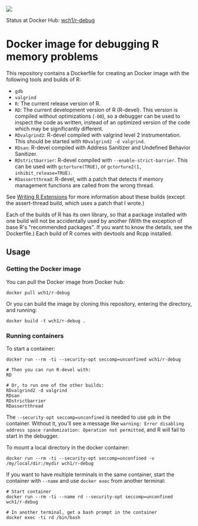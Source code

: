 [![](https://images.microbadger.com/badges/image/wch1/r-debug.svg)](https://microbadger.com/images/wch1/r-debug)

Status at Docker Hub: [wch1/r-debug](https://hub.docker.com/r/wch1/r-debug/)


Docker image for debugging R memory problems
============================================

This repository contains a Dockerfile for creating an Docker image with the following tools and builds of R:

* `gdb`
* `valgrind`
* `R`: The current release version of R.
* `RD`: The current development version of R (R-devel). This version is compiled without optimizations (`-O0`), so a debugger can be used to inspect the code as written, instead of an optimized version of the code which may be significantly different.
* `RDvalgrind2`: R-devel compiled with valgrind level 2 instrumentation. This should be started with `RDvalgrind2 -d valgrind`.
* `RDsan`: R-devel compiled with Address Sanitizer and Undefined Behavior Sanitizer.
* `RDstrictbarrier`: R-devel compiled with `--enable-strict-barrier`. This can be used with `gctorture(TRUE)`, or `gctorture2(1, inhibit_release=TRUE)`.
* `RDassertthread`: R-devel, with a patch that detects if memory management functions are called from the wrong thread.

See [Writing R Extensions](https://cran.r-project.org/doc/manuals/r-release/R-exts.html#Checking-memory-access) for more information about these builds (except the assert-thread build, which uses a patch that I wrote.)

Each of the builds of R has its own library, so that a package installed with one build will not be accidentally used by another (With the exception of base R's "recommended packages". If you want to know the details, see the Dockerfile.) Each build of R comes with devtools and Rcpp installed.


## Usage


### Getting the Docker image

You can pull the Docker image from Docker hub:

```
docker pull wch1/r-debug
```

Or you can build the image by cloning this repository, entering the directory, and running:

```
docker build -t wch1/r-debug .
```


### Running containers

To start a container:

```
docker run --rm -ti --security-opt seccomp=unconfined wch1/r-debug

# Then you can run R-devel with:
RD

# Or, to run one of the other builds:
RDvalgrind2 -d valgrind
RDsan
RDstrictbarrier
RDassertthread
```

The `--security-opt seccomp=unconfined` is needed to use `gdb` in the container. Without it, you'll see a message like `warning: Error disabling address space randomization: Operation not permitted`, and R will fail to start in the debugger.


To mount a local directory in the docker container:

```
docker run --rm -ti --security-opt seccomp=unconfined -v /my/local/dir:/mydir wch1/r-debug

```


If you want to have multiple terminals in the same container, start the container with `--name` and use `docker exec` from another terminal:

```
# Start container
docker run --rm -ti --name rd --security-opt seccomp=unconfined wch1/r-debug

# In another terminal, get a bash prompt in the container
docker exec -ti rd /bin/bash
```
